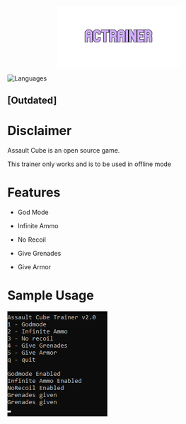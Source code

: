 <p align="center">
  <img src="https://github.com/Nizar1999/ACTrainer/blob/master/screenshots/Banner.png" width = 55%; height=55% />
</p>

![Languages](https://img.shields.io/badge/-C++-%23CFACFF?style=for-the-badge&logo=cplusplus&logoColor=black) 

## [Outdated]

# Disclaimer
Assault Cube is an open source game.

This trainer only works and is to be used in offline mode

# Features
- God Mode

- Infinite Ammo

- No Recoil

- Give Grenades

- Give Armor

# Sample Usage

![Usage](./screenshots/Trainer.png)
